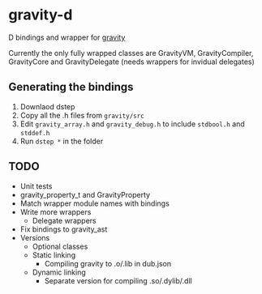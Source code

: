# gravity-d
D bindings and wrapper for [gravity](https://github.com/marcobambini/gravity)

Currently the only fully wrapped classes are GravityVM, GravityCompiler, GravityCore and GravityDelegate (needs wrappers for invidual delegates)

## Generating the bindings
1. Downlaod dstep
2. Copy all the .h files from `gravity/src`
3. Edit `gravity_array.h` and `gravity_debug.h` to include `stdbool.h` and `stddef.h`
4. Run `dstep *` in the folder

## TODO
* Unit tests
* gravity_property_t and GravityProperty
* Match wrapper module names with bindings
* Write more wrappers
	* Delegate wrappers
* Fix bindings to gravity_ast
* Versions
	* Optional classes
	* Static linking
		* Compiling gravity to .o/.lib in dub.json
	* Dynamic linking
		* Separate version for compiling .so/.dylib/.dll